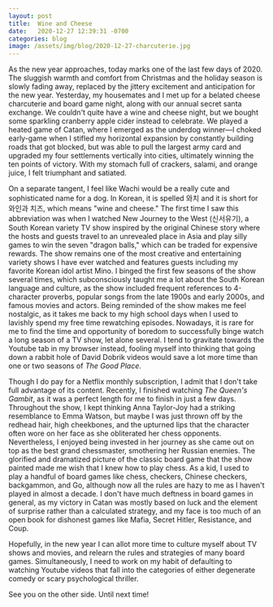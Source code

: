 ```yaml
---
layout: post
title:  Wine and Cheese
date:   2020-12-27 12:39:31 -0700
categories: blog
image: /assets/img/blog/2020-12-27-charcuterie.jpg
---
```

As the new year approaches, today marks one of the last few days of 2020. The sluggish warmth and comfort from Christmas and the holiday season is slowly fading away, replaced by the jittery excitement and anticipation for the new year. Yesterday, my housemates and I met up for a belated cheese charcuterie and board game night, along with our annual secret santa exchange. We couldn't quite have a wine and cheese night, but we bought some sparkling cranberry apple cider instead to celebrate. We played a heated game of Catan, where I emerged as the underdog winner––I choked early-game when I stifled my horizontal expansion by constantly building roads that got blocked, but was able to pull the largest army card and upgraded my four settlements vertically into cities, ultimately winning the ten points of victory. With my stomach full of crackers, salami, and orange juice, I felt triumphant and satiated.

On a separate tangent, I feel like Wachi would be a really cute and sophisticated name for a dog. In Korean, it is spelled <span class="thin">와치</span> and it is short for <span class="thin">와인과 치즈</span>, which means "wine and cheese." The first time I saw this abbreviation was when I watched New Journey to the West (신서유기), a South Korean variety TV show inspired by the original Chinese story where the hosts and guests travel to an unrevealed place in Asia and play silly games to win the seven "dragon balls," which can be traded for expensive rewards. The show remains one of the most creative and entertaining variety shows I have ever watched and features guests including my favorite Korean idol artist Mino. I binged the first few seasons of the show several times, which subconsciously taught me a lot about the South Korean language and culture, as the show included frequent references to 4-character proverbs, popular songs from the late 1900s and early 2000s, and famous movies and actors. Being reminded of the show makes me feel nostalgic, as it takes me back to my high school days when I used to lavishly spend my free time rewatching episodes. Nowadays, it is rare for me to find the time and opportunity of boredom to successfully binge watch a long season of a TV show, let alone several. I tend to gravitate towards the Youtube tab in my browser instead, fooling myself into thinking that going down a rabbit hole of David Dobrik videos would save a lot more time than one or two seasons of *The Good Place*.

Though I do pay for a Netflix monthly subscription, I admit that I don't take full advantage of its content. Recently, I finished watching *The Queen's Gambit*, as it was a perfect length for me to finish in just a few days. Throughout the show, I kept thinking Anna Taylor-Joy had a striking resemblance to Emma Watson, but maybe I was just thrown off by the redhead hair, high cheekbones, and the upturned lips that the character often wore on her face as she obliterated her chess opponents. Nevertheless, I enjoyed being invested in her journey as she came out on top as the best grand chessmaster, smothering her Russian enemies. The glorified and dramatized picture of the classic board game that the show painted made me wish that I knew how to play chess. As a kid, I used to play a handful of board games like chess, checkers, Chinese checkers, backgammon, and Go, although now all the rules are hazy to me as I haven't played in almost a decade. I don't have much deftness in board games in general, as my victory in Catan was mostly based on luck and the element of surprise rather than a calculated strategy, and my face is too much of an open book for dishonest games like Mafia, Secret Hitler, Resistance, and Coup.

Hopefully, in the new year I can allot more time to culture myself about TV shows and movies, and relearn the rules and strategies of many board games. Simultaneously, I need to work on my habit of defaulting to watching Youtube videos that fall into the categories of either degenerate comedy or scary psychological thriller.

See you on the other side. Until next time!